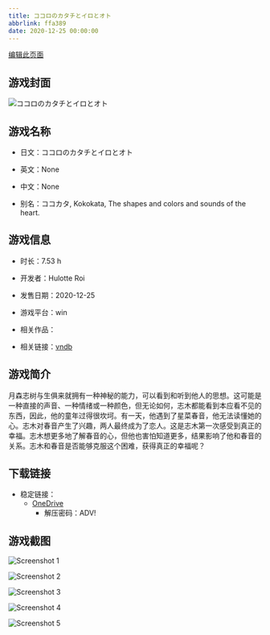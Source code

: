 ```yaml
---
title: ココロのカタチとイロとオト
abbrlink: ffa389
date: 2020-12-25 00:00:00
---
```

[编辑此页面](https://github.com/ACG-3/ADV3-source/blob/main/source/_posts/games/%E3%82%B3%E3%82%B3%E3%83%AD%E3%81%AE%E3%82%AB%E3%82%BF%E3%83%81%E3%81%A8%E3%82%A4%E3%83%AD%E3%81%A8%E3%82%AA%E3%83%88.md)

## 游戏封面

![ココロのカタチとイロとオト](https://pan.timero.xyz/onedrive/img_lib_001/%E3%82%B3%E3%82%B3%E3%83%AD%E3%81%AE%E3%82%AB%E3%82%BF%E3%83%81%E3%81%A8%E3%82%A4%E3%83%AD%E3%81%A8%E3%82%AA%E3%83%88_cover.avif)


## 游戏名称

- 日文：ココロのカタチとイロとオト
- 英文：None
- 中文：None

- 别名：ココカタ, Kokokata, The shapes and colors and sounds of the heart.


## 游戏信息

- 时长：7.53 h
- 开发者：Hulotte Roi
- 发售日期：2020-12-25
- 游戏平台：win
- 相关作品：

- 相关链接：[vndb](https://vndb.org/v29187)


## 游戏简介

月森志树与生俱来就拥有一种神秘的能力，可以看到和听到他人的思想。这可能是一种直接的声音、一种情绪或一种颜色，但无论如何，志木都能看到本应看不见的东西，因此，他的童年过得很坎坷。有一天，他遇到了星菜春音，他无法读懂她的心。志木对春音产生了兴趣，两人最终成为了恋人。这是志木第一次感受到真正的幸福。志木想更多地了解春音的心，但他也害怕知道更多，结果影响了他和春音的关系。志木和春音是否能够克服这个困难，获得真正的幸福呢？




## 下载链接

- 稳定链接：
    - [OneDrive](https://pan.timero.xyz/onedrive/adv_lib_001/%E3%82%B3%E3%82%B3%E3%83%AD%E3%81%AE%E3%82%AB%E3%82%BF%E3%83%81%E3%81%A8%E3%82%A4%E3%83%AD%E3%81%A8%E3%82%AA%E3%83%88)
        - 解压密码：ADV!



## 游戏截图


![Screenshot 1](https://pan.timero.xyz/onedrive/img_lib_001/%E3%82%B3%E3%82%B3%E3%83%AD%E3%81%AE%E3%82%AB%E3%82%BF%E3%83%81%E3%81%A8%E3%82%A4%E3%83%AD%E3%81%A8%E3%82%AA%E3%83%88_Screenshot_1.avif)

![Screenshot 2](https://pan.timero.xyz/onedrive/img_lib_001/%E3%82%B3%E3%82%B3%E3%83%AD%E3%81%AE%E3%82%AB%E3%82%BF%E3%83%81%E3%81%A8%E3%82%A4%E3%83%AD%E3%81%A8%E3%82%AA%E3%83%88_Screenshot_2.avif)

![Screenshot 3](https://pan.timero.xyz/onedrive/img_lib_001/%E3%82%B3%E3%82%B3%E3%83%AD%E3%81%AE%E3%82%AB%E3%82%BF%E3%83%81%E3%81%A8%E3%82%A4%E3%83%AD%E3%81%A8%E3%82%AA%E3%83%88_Screenshot_3.avif)

![Screenshot 4](https://pan.timero.xyz/onedrive/img_lib_001/%E3%82%B3%E3%82%B3%E3%83%AD%E3%81%AE%E3%82%AB%E3%82%BF%E3%83%81%E3%81%A8%E3%82%A4%E3%83%AD%E3%81%A8%E3%82%AA%E3%83%88_Screenshot_4.avif)

![Screenshot 5](https://pan.timero.xyz/onedrive/img_lib_001/%E3%82%B3%E3%82%B3%E3%83%AD%E3%81%AE%E3%82%AB%E3%82%BF%E3%83%81%E3%81%A8%E3%82%A4%E3%83%AD%E3%81%A8%E3%82%AA%E3%83%88_Screenshot_5.avif)

